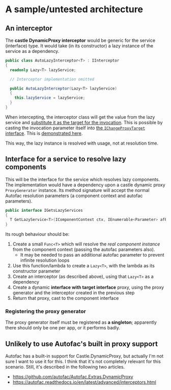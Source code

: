 # A sample/untested architecture
## An interceptor
The **castle DynamicProxy interceptor** would be generic for the service (interface) type. It would take (in its constructor) a lazy instance of the service as a dependency.

```csharp
public class AutoLazyInterceptor<T> : IInterceptor
{
  readonly Lazy<T> lazyService;

  // Interceptor implementation omitted

  public AutoLazyInterceptor(Lazy<T> lazyService)
  {
    this.lazyService = lazyService;
  }
}
```

When intercepting, the interceptor class will get the value from the lazy service and [substitute it as the target for the invocation](https://kozmic.net/2009/04/27/castle-dynamic-proxy-tutorial-part-x-interface-proxies-with-target/). This is possible by casting the invocation parameter itself into [the `IChangeProxyTarget` interface](https://github.com/castleproject/Core/blob/master/src/Castle.Core/DynamicProxy/IChangeProxyTarget.cs). This is [demonstrated here](https://stackoverflow.com/a/17967944/6221779).

This way, the lazy instance is resolved with usage, not at resolution time.

## Interface for a service to resolve lazy components
This will be the interface for the service which resolves lazy components.  The implementation would have a dependency upon a castle dynamic proxy `ProxyGenerator` instance. Its method signature will accept the normal Autofac resolution parameters (a component context and autofac parameters).

```csharp
public interface IGetsLazyServices
{
  T GetLazyService<T>(IComponentContext ctx, IEnumerable<Parameter> afParams);
}
```

Its rough behaviour should be:

1. Create a small `Func<T>` which will resolve the *real component instance* from the component context (passing the autofac parameters also).
    * It may be needed to pass an additional autofac parameter to prevent infinite resolution loops
2. Use this function/lambda to create a `Lazy<T>`, with the lambda as its constructor parameter
3. Create an interceptor (as described above), using that `Lazy<T>` as a dependency
4. Create a dynamic **interface with target interface** proxy, using the proxy generator and the interceptor created in the previous step
5. Return that proxy, cast to the component interface

### Registering the proxy generator
The proxy generator itself must be registered as **a singleton**; apparently there should only be one per app, or it performs badly.

## Unlikely to use Autofac's built in proxy support
Autofac has a built-in support for Castle.DynamicProxy, but actually I'm not sure I want to use it for this.  I think that it's not completely relevant for this scenario.  Still, it's described in the following two articles.

* https://github.com/autofac/Autofac.Extras.DynamicProxy
* https://autofac.readthedocs.io/en/latest/advanced/interceptors.html